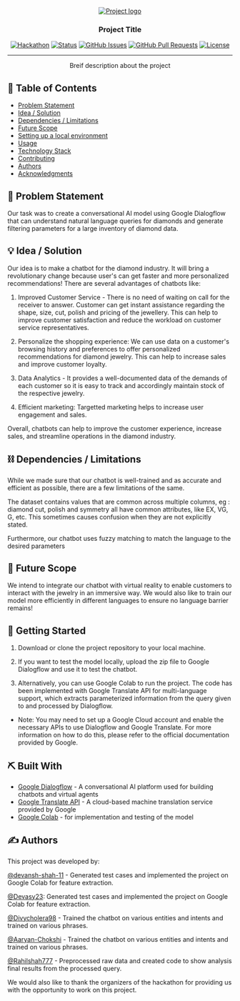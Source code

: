 <p align="center">
  <a href="" rel="noopener">
 <img src="https://i.imgur.com/AZ2iWek.png" alt="Project logo"></a>
</p>
<h3 align="center">Project Title</h3>

<div align="center">

[![Hackathon](https://img.shields.io/badge/MINeD-Hackathon-orange.svg)](https://www.mined2023.tech/)
[![Status](https://img.shields.io/badge/status-active-success.svg)]()
[![GitHub Issues](https://img.shields.io/github/issues/kylelobo/The-Documentation-Compendium.svg)](https://github.com/kylelobo/The-Documentation-Compendium/issues)
[![GitHub Pull Requests](https://img.shields.io/github/issues-pr/kylelobo/The-Documentation-Compendium.svg)](https://github.com/kylelobo/The-Documentation-Compendium/pulls)
[![License](https://img.shields.io/badge/UN-license-blue.svg)](LICENSE.md)

</div>

---

<p align="center"> Breif description about the project
    <br> 
</p>

## 📝 Table of Contents

- [Problem Statement](#problem_statement)
- [Idea / Solution](#idea)
- [Dependencies / Limitations](#limitations)
- [Future Scope](#future_scope)
- [Setting up a local environment](#getting_started)
- [Usage](#usage)
- [Technology Stack](#tech_stack)
- [Contributing](../CONTRIBUTING.md)
- [Authors](#authors)
- [Acknowledgments](#acknowledgments)

## 🧐 Problem Statement <a name = "problem_statement"></a>

Our task was to create a conversational AI model using Google Dialogflow that can understand natural language queries for diamonds and generate filtering parameters for a large inventory of diamond data.

## 💡 Idea / Solution <a name = "idea"></a>

Our idea is to make a chatbot for the diamond industry. It will bring a revolutionary change because user's can get faster and more personalized recommendations! There are several advantages of chatbots like:

1) Improved Customer Service - There is no need of waiting on call for the receiver to answer. Customer can get instant assistance regarding the shape, size, cut, polish and pricing of the jewellery. This can help to improve customer satisfaction and reduce the workload on customer service representatives.

2) Personalize the shopping experience: We can use data on a customer's browsing history and preferences to offer personalized recommendations for diamond jewelry. This can help to increase sales and improve customer loyalty.

3) Data Analytics - It provides a well-documented data of the demands of each customer so it is easy to track and accordingly maintain stock of the respective jewelry.

4) Efficient marketing: Targetted marketing helps to increase user engagement and sales.

Overall, chatbots can help to improve the customer experience, increase sales, and streamline operations in the diamond industry.

## ⛓️ Dependencies / Limitations <a name = "limitations"></a>

While we made sure that our chatbot is well-trained and as accurate and efficient as possible, there are a few limitations of the same.

The dataset contains values that are common across multiple columns, eg : diamond cut, polish and symmetry all have common attributes, like EX, VG, G, etc. This sometimes causes confusion when they are not explicitly stated.

Furthermore, our chatbot uses fuzzy matching to match the language to the desired parameters 


## 🚀 Future Scope <a name = "future_scope"></a>

We intend to integrate our chatbot with virtual reality to enable customers to interact with the jewelry in an immersive way. We would also like to train our model more efficiently in different languages to ensure no language barrier remains!

## 🏁 Getting Started <a name = "getting_started"></a>


1. Download or clone the project repository to your local machine.

2. If you want to test the model locally, upload the zip file to Google Dialogflow and use it to test the chatbot.

3. Alternatively, you can use Google Colab to run the project. The code has been implemented with Google Translate API for multi-language support, which extracts parameterized information from the query given to and processed by Dialogflow.


- Note: You may need to set up a Google Cloud account and enable the necessary APIs to use Dialogflow and Google Translate. For more information on how to do this, please refer to the official documentation provided by Google.





## ⛏️ Built With <a name = "tech_stack"></a>

- [Google Dialogflow](https://dialogflow.cloud.google.com/) - A conversational AI platform used for building chatbots and virtual agents
- [Google Translate API](https://expressjs.com/) - A cloud-based machine translation service provided by Google
- [Google Colab](https://vuejs.org/) -  for implementation and testing of the model


## ✍️ Authors <a name = "authors"></a>

This project was developed by:

[@devansh-shah-11](https://github.com/devansh-shah-11) - Generated test cases and implemented the project on Google Colab for feature extraction.

[@Devasy23](https://github.com/devasy23): Generated test cases and implemented the project on Google Colab for feature extraction.

[@Divycholera98](https://github.com/Divycholera98) - Trained the chatbot on various entities and intents and trained on various phrases.

[@Aaryan-Chokshi](https://github.com/Aaryan-Chokshi) - Trained the chatbot on various entities and intents and trained on various phrases.

[@Rahilshah777](https://github.com/Rahilshah777) - Preprocessed raw data and created code to show analysis final results from the processed query.


We would also like to thank the organizers of the hackathon for providing us with the opportunity to work on this project.




